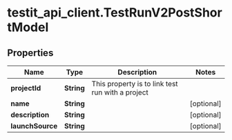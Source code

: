 # testit_api_client.TestRunV2PostShortModel

## Properties

Name | Type | Description | Notes
------------ | ------------- | ------------- | -------------
**projectId** | **String** | This property is to link test run with a project | 
**name** | **String** |  | [optional] 
**description** | **String** |  | [optional] 
**launchSource** | **String** |  | [optional] 


